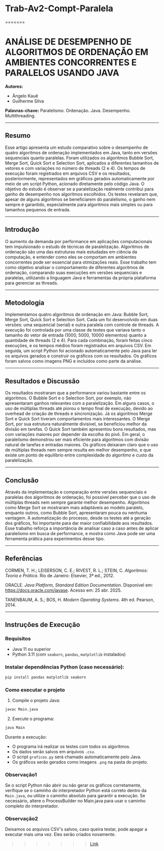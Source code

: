 # Trab-Av2-Compt-Paralela
=======
# ANÁLISE DE DESEMPENHO DE ALGORITMOS DE ORDENAÇÃO EM AMBIENTES CONCORRENTES E PARALELOS USANDO JAVA

**Autores:**
- Ângelo Kauê
- Guilherme Silva

**Palavras-chave:** Paralelismo. Ordenação. Java. Desempenho. Multithreading.

---

## Resumo

Esse artigo apresenta um estudo comparativo sobre o desempenho de quatro algoritmos de ordenação implementados em Java, tanto em versões sequenciais quanto paralelas. Foram utilizados os algoritmos Bubble Sort, Merge Sort, Quick Sort e Selection Sort, aplicados a diferentes tamanhos de vetores e com variações no número de threads (2 e 4). Os tempos de execução foram registrados em arquivos CSV e os resultados, posteriormente, representados em gráficos gerados automaticamente por meio de um script Python, acionado diretamente pelo código Java. O objetivo do estudo é observar se a paralelização realmente contribui para ganho de desempenho nos algoritmos escolhidos. Os testes revelaram que, apesar de alguns algoritmos se beneficiarem do paralelismo, o ganho nem sempre é garantido, especialmente para algoritmos mais simples ou para tamanhos pequenos de entrada.

---

## Introdução

O aumento da demanda por performance em aplicações computacionais tem impulsionado o estudo de técnicas de paralelização. Algoritmos de ordenação são uma das estruturas mais estudadas em ciência da computação, e entender como eles se comportam em ambientes concorrentes pode ser essencial para otimizações reais. Esse trabalho tem como objetivo analisar o comportamento de diferentes algoritmos de ordenação, comparando suas execuções em versões sequenciais e paralelas, utilizando a linguagem Java e ferramentas da própria plataforma para gerenciar as threads.

---

## Metodologia

Implementamos quatro algoritmos de ordenação em Java: Bubble Sort, Merge Sort, Quick Sort e Selection Sort. Cada um foi desenvolvido em duas versões: uma sequencial (serial) e outra paralela com controle de threads. A execução foi controlada por uma classe de testes que variava tanto o tamanho do vetor de entrada (1000, 5000, 10000 elementos) quanto a quantidade de threads (2 e 4). Para cada combinação, foram feitas cinco execuções, e os tempos médios foram registrados em arquivos CSV. Em seguida, um script Python foi acionado automaticamente pelo Java para ler os arquivos gerados e construir os gráficos com os resultados. Os gráficos foram salvos como imagens PNG e incluídos como parte da análise.

---

## Resultados e Discussão

Os resultados mostraram que a performance variou bastante entre os algoritmos. O Bubble Sort e o Selection Sort, por exemplo, não apresentaram ganhos relevantes com a paralelização. Em alguns casos, o uso de múltiplas threads até piorou o tempo final de execução, devido ao overhead de criação de threads e sincronização. Já os algoritmos Merge Sort e Quick Sort tiveram comportamentos mais interessantes. O Merge Sort, por sua estrutura naturalmente divisível, se beneficiou melhor da divisão em tarefas. O Quick Sort também apresentou bons resultados, mas com variações maiores por depender da escolha do pivô. Em geral, o paralelismo demonstrou ser mais eficiente para algoritmos com divisão natural de tarefas e entradas maiores. Os gráficos deixaram claro que o uso de múltiplas threads nem sempre resulta em melhor desempenho, e que existe um ponto de equilíbrio entre complexidade do algoritmo e custo da paralelização.

---

## Conclusão

Através da implementação e comparação entre versões sequenciais e paralelas dos algoritmos de ordenação, foi possível perceber que o uso de múltiplas threads nem sempre garante melhor desempenho. Algoritmos como Merge Sort se mostraram mais adaptáveis ao modelo paralelo, enquanto outros, como Bubble Sort, apresentaram pouca ou nenhuma vantagem. A automatização do processo, desde os testes até a geração dos gráficos, foi importante para dar maior confiabilidade aos resultados. Esse trabalho reforça a importância de analisar caso a caso antes de aplicar paralelismo em busca de performance, e mostra como Java pode ser uma ferramenta prática para experimentos desse tipo.

---

## Referências

CORMEN, T. H.; LEISERSON, C. E.; RIVEST, R. L.; STEIN, C. *Algoritmos: Teoria e Prática*. Rio de Janeiro: Elsevier, 3ª ed., 2012.

ORACLE. *Java Platform, Standard Edition Documentation*. Disponível em: https://docs.oracle.com/javase. Acesso em: 25 abr. 2025.

TANENBAUM, A. S.; BOS, H. *Modern Operating Systems*. 4th ed. Pearson, 2014.

---

## Instruções de Execução

### Requisitos
- Java 11 ou superior
- Python 3.11 (com `seaborn`, `pandas`, `matplotlib` instalados)

### Instalar dependências Python (caso necessário):
```bash
pip install pandas matplotlib seaborn
```

### Como executar o projeto
1. Compile o projeto Java:
```bash
javac Main.java
```

2. Execute o programa:
```bash
java Main
```

Durante a execução:
- O programa irá realizar os testes com todos os algoritmos.
- Os dados serão salvos em arquivos `.csv`.
- O script `graficos.py` será chamado automaticamente pelo Java.
- Os gráficos serão gerados como imagens `.png` na pasta do projeto.

### Observação1
Se o script Python não abrir ou não gerar os gráficos corretamente, verifique se o caminho do interpretador Python está correto dentro da `Main.java`, ou utilize o caminho absoluto para garantir a execução.
Se necessário, altere o ProcessBuilder no Main.java para usar o caminho completo do interpretador.

### Observação2
Deixamos os arquivos CSV's salvos, caso queira testar, pode apagar a executar mais uma vez. Eles serão criados novamente.

>>>>>>> [Link](https://github.com/angelo-kaue/Trab-Av2-Compt-Paralela)
